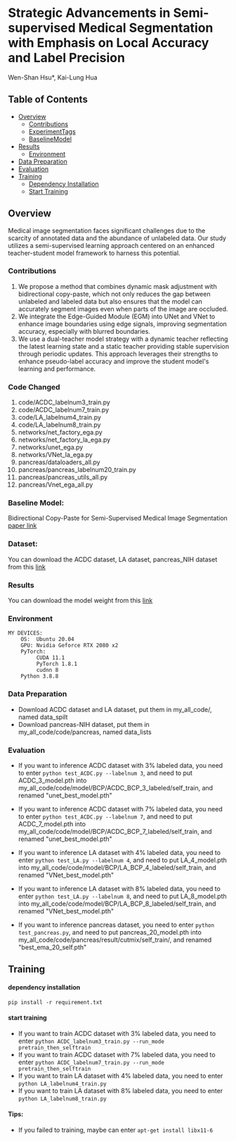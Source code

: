 # Strategic Advancements in Semi-supervised Medical Segmentation with Emphasis on Local Accuracy and Label Precision
  
  Wen-Shan Hsu*, Kai-Lung Hua

</div>


## Table of Contents
- [Overview](#overview)
  - [Contributions](#contributions)
  - [ExperimentTags](#experiments-tags-todo-tree)
  - [BaselineModel](#baseline-model)
- [Results](#results)
  - [Environment](#environment)
- [Data Preparation](#data-preparation)
- [Evaluation](#kitti-evaluation)
- [Training](#training)
  - [Dependency Installation](#dependency-installation)
  - [Start Training](#start-training)

## Overview
Medical image segmentation faces significant challenges due to the scarcity of annotated data and the abundance of unlabeled data. Our study utilizes a semi-supervised learning approach centered on an enhanced teacher-student model framework to harness this potential.

### Contributions
1. We propose a method that combines dynamic mask adjustment with bidirectional copy-paste, which not only reduces the gap between unlabeled and labeled data but also ensures that the model can accurately segment images even when parts of the image are occluded.
2. We integrate the Edge-Guided Module (EGM) into UNet and VNet to enhance image boundaries using edge signals, improving segmentation accuracy, especially with blurred boundaries.
3. We use a dual-teacher model strategy with a dynamic teacher reflecting the latest learning state and a static teacher providing stable supervision through periodic updates. This approach leverages their strengths to enhance pseudo-label accuracy and improve the student model's learning and performance.

### Code Changed
1. code/ACDC_labelnum3_train.py
2. code/ACDC_labelnum7_train.py
3. code/LA_labelnum4_train.py
4. code/LA_labelnum8_train.py
5. networks/net_factory_ega.py
6. networks/net_factory_la_ega.py
7. networks/unet_ega.py
8. networks/VNet_la_ega.py
9. pancreas/dataloaders_all.py
10. pancreas/pancreas_labelnum20_train.py
11. pancreas/pancreas_utils_all.py
12. pancreas/Vnet_ega_all.py


### Baseline Model:
Bidirectional Copy-Paste for Semi-Supervised Medical Image Segmentation [paper link](https://arxiv.org/abs/2305.00673)

### Dataset:
You can download the ACDC dataset, LA dataset, pancreas_NIH dataset from this [link](https://drive.google.com/drive/folders/1ePzJ4OOgc4het369iFXlPTyFwLsguQGg?usp=sharing)

### Results
You can download the model weight from this [link](https://drive.google.com/drive/folders/1DMPWVQdXP1Zicieua1mj08eSBRmjoCL9?usp=sharing)

### Environment
```
MY DEVICES:
    OS:  Ubuntu 20.04
    GPU: Nvidia Geforce RTX 2080 x2
    PyTorch:
         CUDA 11.1
         PyTorch 1.8.1
         cudnn 8
    Python 3.8.8
```

### Data Preparation
- Download ACDC dataset and LA dataset, put them in my_all_code/, named data_spilt
- Download pancreas-NIH dataset, put them in my_all_code/code/pancreas, named data_lists



### Evaluation
* If you want to inference ACDC dataset with 3% labeled data, you need to enter ```python test_ACDC.py --labelnum 3```, and need to put ACDC_3_model.pth into my_all_code/code/model/BCP/ACDC_BCP_3_labeled/self_train, and renamed "unet_best_model.pth"

* If you want to inference ACDC dataset with 7% labeled data, you need to enter ```python test_ACDC.py --labelnum 7```, and need to put ACDC_7_model.pth into my_all_code/code/model/BCP/ACDC_BCP_7_labeled/self_train, and renamed "unet_best_model.pth"

* If you want to inference LA dataset with 4% labeled data, you need to enter ```python test_LA.py --labelnum 4```, and need to put LA_4_model.pth into my_all_code/code/model/BCP/LA_BCP_4_labeled/self_train, and renamed "VNet_best_model.pth"

* If you want to inference LA dataset with 8% labeled data, you need to enter ```python test_LA.py --labelnum 8```, and need to put LA_8_model.pth into my_all_code/code/model/BCP/LA_BCP_8_labeled/self_train, and renamed "VNet_best_model.pth"

* If you want to inference pancreas dataset, you need to enter ```python test_pancreas.py```, and need to put pancreas_20_model.pth into my_all_code/code/pancreas/result/cutmix/self_train/, and renamed "best_ema_20_self.pth"



## Training
#### dependency installation 
    pip install -r requirement.txt
    
#### start training
* If you want to train ACDC dataset with 3% labeled data, you need to enter ```python ACDC_labelnum3_train.py --run_mode pretrain_then_selftrain```
* If you want to train ACDC dataset with 7% labeled data, you need to enter ```python ACDC_labelnum7_train.py --run_mode pretrain_then_selftrain```
* If you want to train LA dataset with 4% labeled data, you need to enter ```python LA_labelnum4_train.py ```
* If you want to train LA dataset with 8% labeled data, you need to enter ```python LA_labelnum8_train.py ```

#### Tips:
* If you failed to training, maybe can enter ```apt-get install libx11-6```

